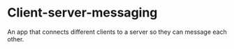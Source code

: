 # Client-server-messaging
An app that connects different clients to a server so they can message each other.
